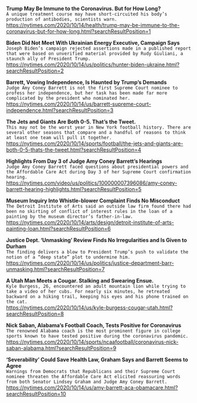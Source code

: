 **Trump May Be Immune to the Coronavirus. But for How Long?**\
`A unique treatment course may have short-circuited his body’s production of antibodies, scientists warn.`\
https://nytimes.com/2020/10/14/health/trump-may-be-immune-to-the-coronavirus-but-for-how-long.html?searchResultPosition=1

**Biden Did Not Meet With Ukrainian Energy Executive, Campaign Says**\
`Joseph Biden’s campaign rejected assertions made in a published report that were based on unverified material provided by Rudy Giuliani, a staunch ally of President Trump.`\
https://nytimes.com/2020/10/14/us/politics/hunter-biden-ukraine.html?searchResultPosition=2

**Barrett, Vowing Independence, Is Haunted by Trump’s Demands**\
`Judge Amy Coney Barrett is not the first Supreme Court nominee to profess her independence, but her task has been made far more complicated by the president who nominated her.`\
https://nytimes.com/2020/10/14/us/barrett-supreme-court-independence.html?searchResultPosition=3

**The Jets and Giants Are Both 0-5. That’s the Tweet.**\
`This may not be the worst year in New York football history. There are several other seasons that compare and a handful of reasons to think at least one team will pull it together.`\
https://nytimes.com/2020/10/14/sports/football/the-jets-and-giants-are-both-0-5-thats-the-tweet.html?searchResultPosition=4

**Highlights From Day 3 of Judge Amy Coney Barrett’s Hearings**\
`Judge Amy Coney Barrett faced questions about presidential powers and the Affordable Care Act during Day 3 of her Supreme Court confirmation hearing.`\
https://nytimes.com/video/us/politics/100000007396086/amy-coney-barrett-hearing-highlights.html?searchResultPosition=5

**Museum Inquiry Into Whistle-blower Complaint Finds No Misconduct**\
`The Detroit Institute of Arts said an outside law firm found there had been no skirting of conflict of interest rules in the loan of a painting by the museum director’s father-in-law.`\
https://nytimes.com/2020/10/14/arts/design/detroit-institute-of-arts-painting-loan.html?searchResultPosition=6

**Justice Dept. ‘Unmasking’ Review Finds No Irregularities and Is Given to Durham**\
`The finding delivers a blow to President Trump’s push to validate the notion of a “deep state” plot to undermine him.`\
https://nytimes.com/2020/10/14/us/politics/justice-department-barr-unmasking.html?searchResultPosition=7

**A Utah Man Meets a Cougar. Stalking and Swearing Ensue.**\
`Kyle Burgess, 26, encountered an adult mountain lion while trying to take a video of her cubs. For nearly six minutes, he retreated backward on a hiking trail, keeping his eyes and his phone trained on the cat.`\
https://nytimes.com/2020/10/14/us/kyle-burgess-cougar-utah.html?searchResultPosition=8

**Nick Saban, Alabama’s Football Coach, Tests Positive for Coronavirus**\
`The renowned Alabama coach is the most prominent figure in college sports known to have tested positive during the coronavirus pandemic.`\
https://nytimes.com/2020/10/14/sports/ncaafootball/coronavirus-nick-saban-alabama.html?searchResultPosition=9

**‘Severability’ Could Save Health Law, Graham Says and Barrett Seems to Agree**\
`Warnings from Democrats that Republicans and their Supreme Court nominee threaten the Affordable Care Act elicited reassuring words from both Senator Lindsey Graham and Judge Amy Coney Barrett.`\
https://nytimes.com/2020/10/14/us/amy-barrett-aca-obamacare.html?searchResultPosition=10

